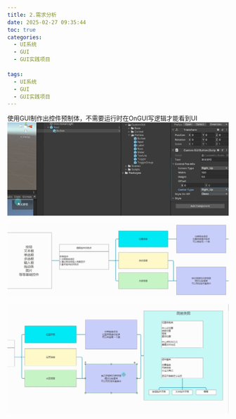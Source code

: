 ```yaml
---
title: 2.需求分析
date: 2025-02-27 09:35:44
toc: true
categories:
  - UI系统
  - GUI
  - GUI实践项目

tags:
  - UI系统
  - GUI
  - GUI实践项目
---
```


使用GUI制作出控件预制体，不需要运行时在OnGUI写逻辑才能看到UI
![](2.需求分析/file-20250227093553912.png)

![](2.需求分析/file-20250227093749569.png)

![](2.需求分析/file-20250227093843699.png)